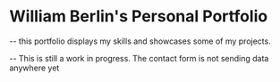 # William Berlin's Personal Portfolio

-- this portfolio displays my skills and showcases some of my projects.

-- This is still a work in progress. The contact form is not sending data anywhere yet